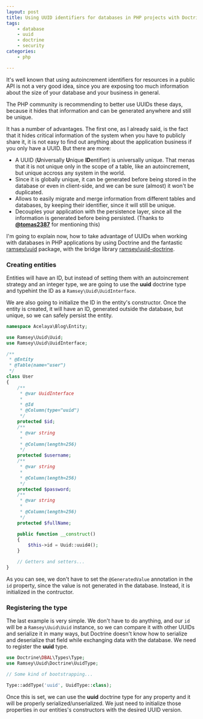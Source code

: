 ```yaml
---
layout: post
title: Using UUID identifiers for databases in PHP projects with Doctrine 
tags:
    - database
    - uuid
    - doctrine
    - security
categories:
    - php

---
```


It's well known that using autoincrement identifiers for resources in a public API is not a very good idea, since you are exposing too much information about the size of your database and your business in general.

The PHP community is recommending to better use UUIDs these days, because it hides that information and can be generated anywhere and still be unique.
 
It has a number of advantages. The first one, as I already said, is the fact that it hides critical information of the system when you have to publicly share it, it is not easy to find out anything about the application business if you only have a UUID. But there are more:

* A UUID (**U**niversally **U**nique **ID**entifier) is universally unique. That menas that it is not unique only in the scope of a table, like an autoincrement, but unique accross any system in the world.
* Since it is globally unique, it can be generated before being stored in the database or even in client-side, and we can be sure (almost) it won't be duplicated.
* Allows to easily migrate and merge information from different tables and databases, by keeping their identifier, since it will still be unique.
* Decouples your application with the persistence layer, since all the information is generated before being persisted. (Thanks to **<a href="https://twitter.com/tomas2387/status/658237457117368320" target="_blank">@tomas2387</a>** for mentioning this)

I'm going to explain now, how to take advantage of UUIDs when working with databases in PHP applications by using Doctrine and the fantastic [ramsey/uuid](https://github.com/ramsey/uuid) package, with the bridge library [ramsey/uuid-doctrine](https://github.com/ramsey/uuid-doctrine).

### Creating entities

Entities will have an ID, but instead of setting them with an autoincrement strategy and an integer type, we are going to use the **uuid** doctrine type and typehint the ID as a `Ramsey\Uuid\UuidInterface`.

We are also going to initialize the ID in the entity's constructor. Once the entity is created, it will have an ID, generated outside the database, but unique, so we can safely persist the entity.
 
~~~php
namespace Acelaya\Blog\Entity;

use Ramsey\Uuid\Uuid;
use Ramsey\Uuid\UuidInterface;

/**
 * @Entity
 * @Table(name="user")
 */
class User
{
    /**
     * @var UuidInterface
     *
     * @Id
     * @Column(type="uuid")
     */
    protected $id;
    /**
     * @var string
     *
     * @Column(length=256)
     */
    protected $username;
    /**
     * @var string
     *
     * @Column(length=256)
     */
    protected $password;
    /**
     * @var string
     *
     * @Column(length=256)
     */
    protected $fullName;

    public function __construct()
    {
        $this->id = Uuid::uuid4();
    }

    // Getters and setters...
}
~~~
As you can see, we don't have to set the `@GeneratedValue` annotation in the `id` property, since the value is not generated in the database. Instead, it is initialized in the contructor.

### Registering the type

The last example is very simple. We don't have to do anything, and our `id` will be a `Ramsey\Uuid\Uuid` instance, so we can compare it with other UUIDs and serialize it in many ways, but Doctrine doesn't know how to serialize and deserialize that field while exchanging data with the database. We need to register the **uuid** type.

~~~php
use Doctrine\DBAL\Types\Type;
use Ramsey\Uuid\Doctrine\UuidType;

// Some kind of bootstrapping...

Type::addType('uuid', UuidType::class);
~~~

Once this is set, we can use the **uuid** doctrine type for any property and it will be properly serialized/unserialized. We just need to initialize those properties in our entities's constructors with the desired UUID version.
